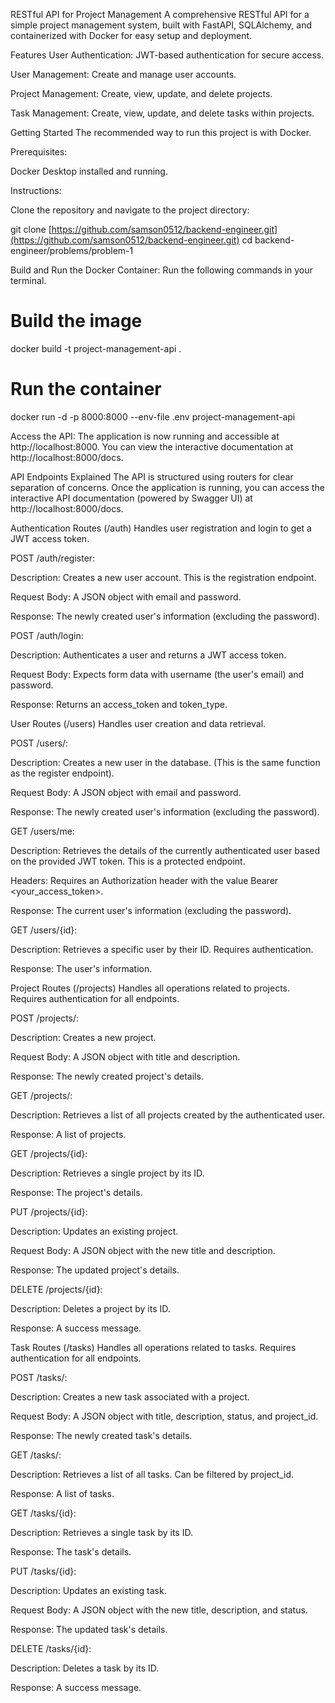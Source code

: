 RESTful API for Project Management
A comprehensive RESTful API for a simple project management system, built with FastAPI, SQLAlchemy, and containerized with Docker for easy setup and deployment.

Features
User Authentication: JWT-based authentication for secure access.

User Management: Create and manage user accounts.

Project Management: Create, view, update, and delete projects.

Task Management: Create, view, update, and delete tasks within projects.

Getting Started
The recommended way to run this project is with Docker.

Prerequisites:

Docker Desktop installed and running.

Instructions:

Clone the repository and navigate to the project directory:

git clone [https://github.com/samson0512/backend-engineer.git](https://github.com/samson0512/backend-engineer.git)
cd backend-engineer/problems/problem-1

Build and Run the Docker Container:
Run the following commands in your terminal.

# Build the image
docker build -t project-management-api .

# Run the container
docker run -d -p 8000:8000 --env-file .env project-management-api

Access the API:
The application is now running and accessible at http://localhost:8000. You can view the interactive documentation at http://localhost:8000/docs.

API Endpoints Explained
The API is structured using routers for clear separation of concerns. Once the application is running, you can access the interactive API documentation (powered by Swagger UI) at http://localhost:8000/docs.

Authentication Routes (/auth)
Handles user registration and login to get a JWT access token.

POST /auth/register:

Description: Creates a new user account. This is the registration endpoint.

Request Body: A JSON object with email and password.

Response: The newly created user's information (excluding the password).

POST /auth/login:

Description: Authenticates a user and returns a JWT access token.

Request Body: Expects form data with username (the user's email) and password.

Response: Returns an access_token and token_type.

User Routes (/users)
Handles user creation and data retrieval.

POST /users/:

Description: Creates a new user in the database. (This is the same function as the register endpoint).

Request Body: A JSON object with email and password.

Response: The newly created user's information (excluding the password).

GET /users/me:

Description: Retrieves the details of the currently authenticated user based on the provided JWT token. This is a protected endpoint.

Headers: Requires an Authorization header with the value Bearer <your_access_token>.

Response: The current user's information (excluding the password).

GET /users/{id}:

Description: Retrieves a specific user by their ID. Requires authentication.

Response: The user's information.

Project Routes (/projects)
Handles all operations related to projects. Requires authentication for all endpoints.

POST /projects/:

Description: Creates a new project.

Request Body: A JSON object with title and description.

Response: The newly created project's details.

GET /projects/:

Description: Retrieves a list of all projects created by the authenticated user.

Response: A list of projects.

GET /projects/{id}:

Description: Retrieves a single project by its ID.

Response: The project's details.

PUT /projects/{id}:

Description: Updates an existing project.

Request Body: A JSON object with the new title and description.

Response: The updated project's details.

DELETE /projects/{id}:

Description: Deletes a project by its ID.

Response: A success message.

Task Routes (/tasks)
Handles all operations related to tasks. Requires authentication for all endpoints.

POST /tasks/:

Description: Creates a new task associated with a project.

Request Body: A JSON object with title, description, status, and project_id.

Response: The newly created task's details.

GET /tasks/:

Description: Retrieves a list of all tasks. Can be filtered by project_id.

Response: A list of tasks.

GET /tasks/{id}:

Description: Retrieves a single task by its ID.

Response: The task's details.

PUT /tasks/{id}:

Description: Updates an existing task.

Request Body: A JSON object with the new title, description, and status.

Response: The updated task's details.

DELETE /tasks/{id}:

Description: Deletes a task by its ID.

Response: A success message.
